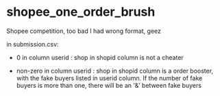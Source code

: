 # shopee_one_order_brush
Shopee competition, too bad I had wrong format, geez

 in submission.csv:
- 0 in column userid : shop in shopid column is not a cheater
 
- non-zero in column userid : shop in shopid column is a order booster, with the fake buyers listed in userid column. If the number of fake buyers is more than one, there will be an '&' between fake buyers
